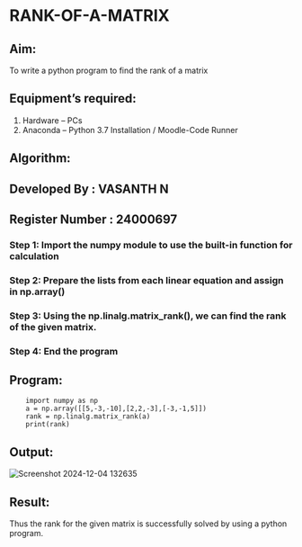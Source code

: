 # RANK-OF-A-MATRIX
## Aim:
To write a python program to find the rank of a matrix
## Equipment’s required:
1. 	Hardware – PCs
2. 	Anaconda – Python 3.7 Installation / Moodle-Code Runner
## Algorithm:
## Developed By : VASANTH N
## Register Number : 24000697

### Step 1: Import the numpy module to use the built-in function for calculation 
### Step 2: Prepare the lists from each linear equation and assign in np.array()
### Step 3: Using the np.linalg.matrix_rank(), we can find the rank of the given matrix.
### Step 4: End the program
## Program:
        import numpy as np
        a = np.array([[5,-3,-10],[2,2,-3],[-3,-1,5]])
        rank = np.linalg.matrix_rank(a)
        print(rank)
## Output:
![Screenshot 2024-12-04 132635](https://github.com/user-attachments/assets/ead2909f-0153-4dee-99e9-bc26ff120a22)

## Result:
Thus the rank for the given matrix is successfully solved by  using a python program.

